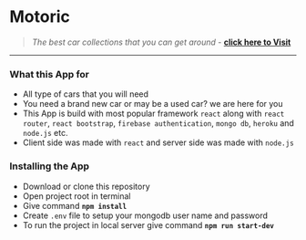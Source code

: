 # Motoric

> _The best car collections that you can get around_ -
> **[click here to Visit](https://motoric-b261f.web.app/)**

---

### What this App for

-   All type of cars that you will need
-   You need a brand new car or may be a used car? we are here for you
-   This App is build with most popular framework `react` along with
    `react router`, `react bootstrap`, `firebase authentication`, `mongo db`,
    `heroku` and `node.js` etc.
-   Client side was made with `react` and server side was made with `node.js`

### Installing the App

-   Download or clone this repository
-   Open project root in terminal
-   Give command **`npm install`**
-   Create `.env` file to setup your mongodb user name and password
-   To run the project in local server give command **`npm run start-dev`**
